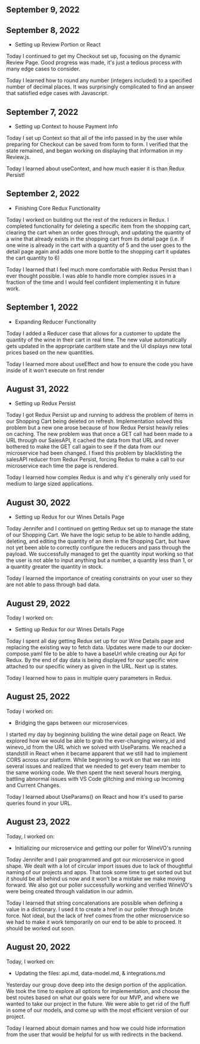 ## September 9, 2022



## September 8, 2022

* Setting up Review Portion or React

Today I continued to get my Checkout set up, focusing on the dynamic Review Page. Good progress was made, it's just a tedious process with many edge cases to consider.

Today I learned how to round any number (integers included) to a specified number of decimal places. It was surprisingly complicated to find an answer that satisfied edge cases with Javascript.

## September 7, 2022

* Setting up Context to house Payment Info

Today I set up Context so that all of the info passed in by the user while preparing for Checkout can be saved from form to form. I verified that the state remained, and began working on displaying that information in my Review.js. 

Today I learned about useContext, and how much easier it is than Redux Persist!

## September 2, 2022

* Finishing Core Redux Functionality

Today I worked on building out the rest of the reducers in Redux. I completed functionality for deleting a specific item from the shopping cart, clearing the cart when an order goes through, and updating the quantity of a wine that already exists in the shopping cart from its detail page (i.e. If one wine is already in the cart with a quantity of 5 and the user goes to the detail page again and adds one more bottle to the shopping cart it updates the cart quantity to 6)

Today I learned that I feel much more comfortable with Redux Persist than I ever thought possible. I was able to handle more complex issues in a fraction of the time and I would feel confident implementing it in future work.


## September 1, 2022

* Expanding Reducer Functionality

Today I added a Reducer case that allows for a customer to update the quantity of the wine in their cart in real time. The new value automatically gets updated in the appropriate cartItem state and the UI displays new total prices based on the new quantities.

Today I learned more about useEffect and how to ensure the code you have inside of it won't execute on first render


## August 31, 2022

* Setting up Redux Persist

Today I got Redux Persist up and running to address the problem of items in our Shopping Cart being deleted on refresh. Implementation solved this problem but a new one arose because of how Redux Persist heavily relies on caching. The new problem was that once a GET call had been made to a URL through our SalesAPI, it cached the data from that URL and never bothered to make the GET call again to see if the data from our microservice had been changed. I fixed this problem by blacklisting the salesAPI reducer from Redux Persist, forcing Redux to make a call to our microservice each time the page is rendered. 

Today I learned how complex Redux is and why it's generally only used for medium to large sized applications.


## August 30, 2022

* Setting up Redux for our Wines Details Page

Today Jennifer and I continued on getting Redux set up to manage the state of our Shopping Cart. We have the logic setup to be able to handle adding, deleting, and editing the quantity of an item in the Shopping Cart, but have not yet been able to correctly configure the reducers and pass through the payload. We successfully managed to get the quantity input working so that the user is not able to input anything but a number, a quantity less than 1, or a quantity greater the quantity in stock.

Today I learned the importance of creating constraints on your user so they are not able to pass through bad data.


## August 29, 2022
Today I worked on:

* Setting up Redux for our Wines Details Page

Today I spent all day getting Redux set up for our Wine Details page and replacing the existing way to fetch data. Updates were made to our docker-compose.yaml file to be able to have a baseUrl while creating our Api for Redux. By the end of day data is being displayed for our specific wine attached to our specific winery as given in the URL. Next up is states.

Today I learned how to pass in multiple query parameters in Redux.


## August 25, 2022
Today I worked on:

* Bridging the gaps between our microservices

I started my day by beginning building the wine detail page on React. We explored how we would be able to grab the ever-changing winery_id and winevo_id from the URL which we solved with UseParams. We reached a standstill in React when it became apparent that we still had to implement CORS across our platform. While beginning to work on that we ran into several issues and realized that we needed to get every team member to the same working code. We then spent the next several hours merging, battling abnormal issues with VS Code glitching and mixing up Incoming and Current Changes.

Today I learned about UseParams() on React and how it's used to parse queries found in your URL.


## August 23, 2022

Today, I worked on:

* Initializing our microservice and getting our poller for WineVO's running

Today Jennifer and I pair programmed and got our microservice in good shape. We dealt with a lot of circular import issues due to lack of thoughtful naming of our projects and apps. That took some time to get sorted out but it should be all behind us now and it won't be a mistake we make moving forward. We also got our poller successfully working and verified WineVO's were being created through validation in our admin.

Today I learned that string concatenations are possible when defining a value in a dictionary. I used it to create a href in our poller through brute force. Not ideal, but the lack of href comes from the other microservice so we had to make it work temporarily on our end to be able to proceed. It should be worked out soon.


## August 20, 2022

Today, I worked on:

* Updating the files: api.md, data-model.md, & integrations.md

Yesterday our group dove deep into the design portion of the application. We took the time to explore all options for implementation, and choose the best routes based on what our goals were for our MVP, and where we wanted to take our project in the future. We were able to get rid of the fluff in some of our models, and come up with the most efficient version of our project.

Today I learned about domain names and how we could hide information from the user that would be helpful for us with redirects in the backend.
